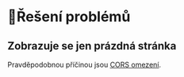 # &#128295;Řešení problémů

## Zobrazuje se jen prázdná stránka
Pravděpodobnou příčinou jsou [CORS omezení][bypassCORS].

[bypassCORS]: corsPolicy.md "Prohlížeč může blokovat přístup k místním souborům (file://) kvůli CORS politikám"